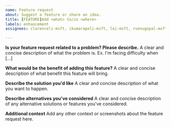 ```yaml
---
name: Feature request
about: Suggest a feature or share an idea.
title: [FEATURE]Add <what> to/in <where>
labels: enhancement
assignees: clarenceli-msft, ikumarapeli-msft, lei-msft, rvenugopal-msft, vaibhavjain-msft, alcail

---
```


**Is your feature request related to a problem? Please describe.**
A clear and concise description of what the problem is. Ex. I'm facing difficulty when [...]

**What would be the benefit of adding this feature?**
A clear and concise description of what benefit this feature will bring.

**Describe the solution you'd like**
A clear and concise description of what you want to happen.

**Describe alternatives you've considered**
A clear and concise description of any alternative solutions or features you've considered.

**Additional context**
Add any other context or screenshots about the feature request here.
